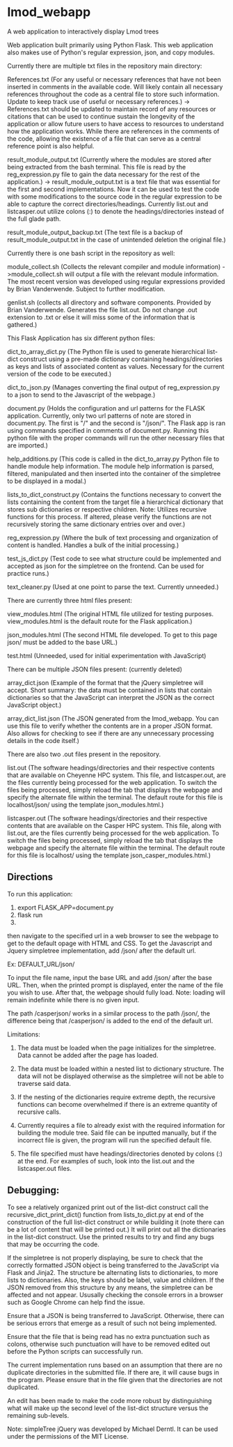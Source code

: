 # lmod_webapp
A web application to interactively display Lmod trees

Web application built primarily using Python Flask. This web application also makes use of Python's regular expression, json, and copy modules.

Currently there are multiple txt files in the repository main directory:

References.txt (For any useful or necessary references that have not been inserted in comments in the available code. Will likely contain all necessary references throughout the code as a central file to store such information. Update to keep track use of useful or necessary references.)
-> References.txt should be updated to maintain record of any resources or citations that can be used to continue sustain the longevity of the application or allow future users to have access to resources to understand how the application works. While there are references in the comments of the code, allowing the existence of a file that can serve as a central reference point is also helpful.

result_module_output.txt (Currently where the modules are stored after being extracted from the bash terminal. This file is read by the reg_expression.py file to gain the data necessary for the rest of the application.)
-> result_module_output.txt is a text file that was essential for the first and second implementations. Now it can be used to test the code with some modifications to the source code in the regular expression to be able to capture the correct directories/headings. Currently list.out and listcasper.out utilize colons (:) to denote the headings/directories instead of the full glade path.

result_module_output_backup.txt (The text file is a backup of result_module_output.txt in the case of unintended deletion the original file.)

Currently there is one bash script in the repository as well:

module_collect.sh (Collects the relevant compiler and module information)
->module_collect.sh will output a file with the relevant module information. The most recent version was developed using regular expressions provided by Brian Vanderwende. Subject to further modification.

genlist.sh (collects all directory and software components. Provided by Brian Vanderwende. Generates the file list.out. Do not change .out extension to .txt or else it will miss some of the information that is gathered.)

This Flask Application has six different python files:

dict_to_array_dict.py (The Python file is used to generate hierarchical list-dict construct using a pre-made dictionary containing headings/directories as keys and lists of associated content as values. Necessary for the current version of the code to be executed.)

dict_to_json.py (Manages converting the final output of reg_expression.py to a json to send to the Javascript of the webpage.)

document.py (Holds the configuration and url patterns for the FLASK application. Currently, only two url patterns of note are stored in document.py. The first is "/" and the second is "/json/". The Flask app is ran using commands specified in comments of document.py. Running this python file with the proper commands will run the other necessary files that are imported.)

help_additions.py (This code is called in the dict_to_array.py Python file to handle module help information. The module help information is parsed, filtered, manipulated and then inserted into the container of the simpletree to be displayed in a modal.)

lists_to_dict_construct.py (Contains the functions necessary to convert the lists containing the content from the target file a hierarchical dictionary that stores sub dictionaries or respective children. Note: Utilizes recursive functions for this process. If altered, please verify the functions are not recursively storing the same dictionary entries over and over.)

reg_expression.py (Where the bulk of text processing and organization of content is handled. Handles a bulk of the initial processing.)

test_js_dict.py (Test code to see what structure could be implemented and accepted as json for the simpletree on the frontend. Can be used for practice runs.)

text_cleaner.py (Used at one point to parse the text. Currently unneeded.)

There are currently three html files present:

view_modules.html (The original HTML file utilized for testing purposes. view_modules.html is the default route for the Flask application.)

json_modules.html (The second HTML file developed. To get to this page json/ must be added to the base URL.)

test.html (Unneeded, used for initial experimentation with JavaScript)

There can be multiple JSON files present: (currently deleted)

array_dict.json (Example of the format that the jQuery simpletree will accept. Short summary: the data must be contained in lists that contain dictionaries so that the JavaScript can interpret the JSON as the correct JavaScript object.)

array_dict_list.json (The JSON generated from the lmod_webapp. You can use this file to verify whether the contents are in a proper JSON format. Also allows for checking to see if there are any unnecessary processing details in the code itself.)

There are also two .out files present in the repository.

list.out (The software headings/directories and their respective contents that are available on Cheyenne HPC system. This file, and listcasper.out, are the files currently being processed for the web application. To switch the files being processed, simply reload the tab that displays the webpage and specify the alternate file within the terminal. The default route for this file is localhost/json/ using the template json_modules.html.)

listcasper.out (The software headings/directories and their respective contents that are available on the Casper HPC system. This file, along with list.out, are the files currently being processed for the web application. To switch the files being processed, simply reload the tab that displays the webpage and specify the alternate file within the terminal. The default route for this file is localhost/ using the template json_casper_modules.html.)

## Directions
To run this application:
1. export FLASK_APP=document.py
2. flask run
3.

then navigate to the specified url in a web browser to see the webpage to get to the default opage with HTML and CSS. To get the Javascript and Jquery simpletree implementation, add /json/ after the default url.

Ex: DEFAULT_URL/json/

To input the file name, input the base URL and add /json/ after the base URL. Then, when the printed prompt is displayed, enter the name of the file you wish to use. After that, the webpage should fully load. Note: loading will remain indefinite while there is no given input.

The path /casperjson/ works in a similar process to the path /json/, the difference being that /casperjson/ is added to the end of the default url.

Limitations:
1. The data must be loaded when the page initializes for the simpletree. Data cannot be added after the page has loaded.

2. The data must be loaded within a nested list to dictionary structure. The data will not be displayed otherwise as the simpletree will not be able to traverse said data.

3. If the nesting of the dictionaries require extreme depth, the recursive functions can become overwhelmed if there is an extreme quantity of recursive calls.

4. Currently requires a file to already exist with the required information for building the module tree.
Said file can be inputted manually, but if the incorrect file is given, the program will run the specified default file.

5. The file specified must have headings/directories denoted by colons (:) at the end. For examples of such, look into the list.out and the listcasper.out files.

## Debugging:

To see a relatively organized print out of the list-dict construct call the recursive_dict_print_dict() function from lists_to_dict.py at end of the construction of the full list-dict construct or while building it (note there can be a lot of content that will be printed out.) It will print out all the dictionaries in the list-dict construct. Use the printed results to try and find any bugs that may be occurring the code.

If the simpletree is not properly displaying, be sure to check that the correctly formatted JSON object is being transferred to the JavaScript via Flask and Jinja2. The structure be alternating lists to dictionaries, to more lists to dictionaries. Also, the keys should be label, value and children. If the JSON removed from this structure by any means, the simpletree can be affected and not appear. Ususally checking the console errors in a browser such as Google Chrome can help find the issue.

Ensure that a JSON is being transferred to JavaScript. Otherwise, there can be serious errors that emerge as a result of such not being implemented.

Ensure that the file that is being read has no extra punctuation such as colons, otherwise such punctuation will have to be removed edited out before the Python scripts can successfully run.

The current implementation runs based on an assumption that there are no duplicate directories in the submitted file. If there are, it will cause bugs in the program. Please ensure that in the file given that the directories are not duplicated.

An edit has been made to make the code more robust by distinguishing what will make up the second level of the list-dict structure versus the remaining sub-levels.

Note: simpleTree jQuery was developed by Michael Derntl. It can be used under the permissions of the MIT License.
